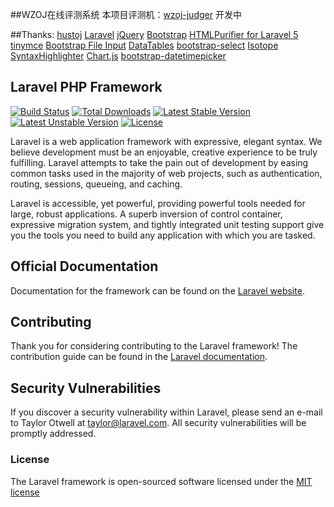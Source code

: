 ##WZOJ在线评测系统
本项目评测机：[wzoj-judger](https://github.com/massimodong/wzoj-judger)
开发中

##Thanks:
[hustoj](https://github.com/zhblue/hustoj)
[Laravel](https://laravel.com/)
[jQuery](https://jquery.com/)
[Bootstrap](http://getbootstrap.com/)
[HTMLPurifier for Laravel 5](https://github.com/mewebstudio/Purifier)
[tinymce](https://www.tinymce.com/)
[Bootstrap File Input](https://github.com/kartik-v/bootstrap-fileinput)
[DataTables](https://datatables.net/)
[bootstrap-select](https://silviomoreto.github.io/bootstrap-select/)
[Isotope](http://isotope.metafizzy.co/)
[SyntaxHighlighter](http://alexgorbatchev.com/SyntaxHighlighter/)
[Chart.js](http://www.chartjs.org/)
[bootstrap-datetimepicker](http://www.malot.fr/bootstrap-datetimepicker/index.php)

## Laravel PHP Framework

[![Build Status](https://travis-ci.org/laravel/framework.svg)](https://travis-ci.org/laravel/framework)
[![Total Downloads](https://poser.pugx.org/laravel/framework/d/total.svg)](https://packagist.org/packages/laravel/framework)
[![Latest Stable Version](https://poser.pugx.org/laravel/framework/v/stable.svg)](https://packagist.org/packages/laravel/framework)
[![Latest Unstable Version](https://poser.pugx.org/laravel/framework/v/unstable.svg)](https://packagist.org/packages/laravel/framework)
[![License](https://poser.pugx.org/laravel/framework/license.svg)](https://packagist.org/packages/laravel/framework)

Laravel is a web application framework with expressive, elegant syntax. We believe development must be an enjoyable, creative experience to be truly fulfilling. Laravel attempts to take the pain out of development by easing common tasks used in the majority of web projects, such as authentication, routing, sessions, queueing, and caching.

Laravel is accessible, yet powerful, providing powerful tools needed for large, robust applications. A superb inversion of control container, expressive migration system, and tightly integrated unit testing support give you the tools you need to build any application with which you are tasked.

## Official Documentation

Documentation for the framework can be found on the [Laravel website](http://laravel.com/docs).

## Contributing

Thank you for considering contributing to the Laravel framework! The contribution guide can be found in the [Laravel documentation](http://laravel.com/docs/contributions).

## Security Vulnerabilities

If you discover a security vulnerability within Laravel, please send an e-mail to Taylor Otwell at taylor@laravel.com. All security vulnerabilities will be promptly addressed.

### License

The Laravel framework is open-sourced software licensed under the [MIT license](http://opensource.org/licenses/MIT)
